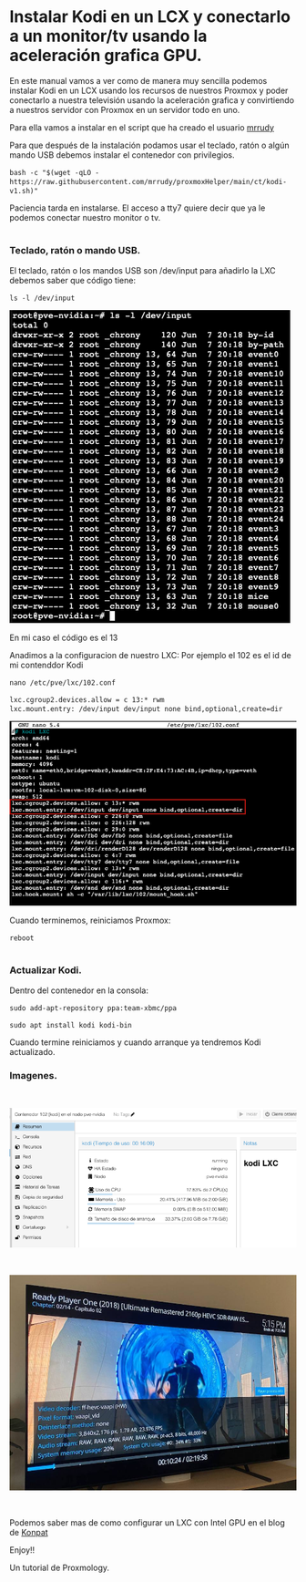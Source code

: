 # Instalar Kodi en un LCX y conectarlo a un monitor/tv usando la aceleración grafica GPU.

En este manual vamos a ver como de manera muy sencilla podemos instalar Kodi en un LCX usando los recursos de nuestros Proxmox y poder conectarlo a nuestra televisión usando la aceleración grafica y convirtiendo a nuestros servidor con Proxmox en un servidor todo en uno.

Para ella vamos a instalar en el script que ha creado el usuario
 [mrrudy](https://github.com/mrrudy)
 
 Para que después de la instalación podamos usar el teclado, ratón o algún mando USB debemos instalar el contenedor con privilegios.
 
 ```
 bash -c "$(wget -qLO - https://raw.githubusercontent.com/mrrudy/proxmoxHelper/main/ct/kodi-v1.sh)"
 ```
Paciencia tarda en instalarse.
El acceso a tty7 quiere decir que ya le podemos conectar nuestro monitor o tv.
#

### Teclado, ratón o mando USB.

El teclado, ratón o los mandos USB son /dev/input para añadirlo la LXC debemos saber que código tiene:

 ```
ls -l /dev/input
 ```
 
 ![This is an image](kodi1.png)


En mi caso el código es el 13

Anadimos a la configuracion de nuestro LXC:
Por ejemplo el 102 es el id de mi contenddor Kodi

 ```
nano /etc/pve/lxc/102.conf
 ```
 ```
lxc.cgroup2.devices.allow = c 13:* rwm 
lxc.mount.entry: /dev/input dev/input none bind,optional,create=dir
 ```

 ![This is an image](kodi2.png)
 
 
Cuando terminemos, reiniciamos Proxmox:

 ```
 reboot
  ```
 
 
 
 #

### Actualizar Kodi.

Dentro del contenedor en la consola:

 ```
sudo add-apt-repository ppa:team-xbmc/ppa
 ```
 ```
sudo apt install kodi kodi-bin
 ```

Cuando termine reiniciamos y cuando arranque ya tendremos Kodi actualizado.

### Imagenes.
<br>

 ![This is an image](kodi3.png)
 
 <br>
 
 ![This is an image](kodi4.jpeg)
 
<br>

Podemos saber mas de como configurar un LXC con Intel GPU en el blog de [Konpat](https://blog.konpat.me/dev/2019/03/11/setting-up-lxc-for-intel-gpu-proxmox.html)

Enjoy!!

Un tutorial de Proxmology.
